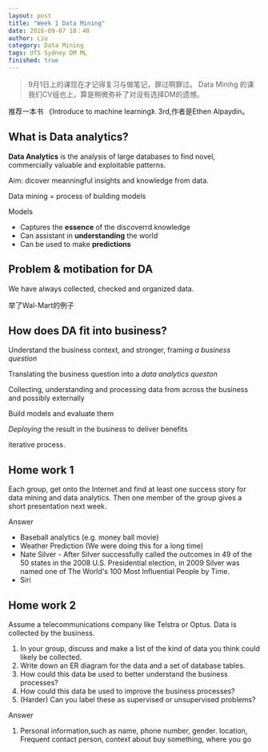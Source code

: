 ```yaml
---
layout: post
title: "Week 1 Data Mining"
date: 2016-09-07 18：40
author: Liu
category: Data Mining
tags: UTS Sydney DM ML
finished: true
---
```


> 9月1日上的课现在才记得复习与做笔记，罪过啊罪过。
Data Minihg 的课我们CV组也上，算是稍微弥补了对没有选择DM的遗憾。


推荐一本书 《Introduce to machine learning》. 3rd,作者是Ethen Alpaydin。

## What is Data analytics?

__Data Analytics__ is the analysis of large databases to find novel, commercially valuable and exploitable patterns.

Aim: dicover meanningful insights and knowledge from data.

Data mining = process of building models

Models

  - Captures the __essence__ of the discoverrd knowledge
  - Can assistant in __understanding__ the world
  - Can be used to make __predictions__

## Problem & motibation for DA

We have always collected, checked and organized data.

举了Wal-Mart的例子

## How does DA fit into business?

Understand the business context, and stronger, framing _a business question_

Translating the business question into a _data analytics queston_

Collecting, understanding and processing data from across the business and possibly externally

Build models and evaluate them

_Deploying_ the result in the business to deliver benefits

iterative process.

## Home work 1

Each group, get onto the Internet and find at least one success story for data mining and data analytics. Then one member of the group gives a short presentation next week.


Answer

   - Baseball analytics (e.g. money ball movie)
   - Weather Prediction (We were doing this for a long time)
   - Nate Silver - After Silver successfully called the outcomes in 49 of the 50 states in the 2008 U.S. Presidential election, in 2009 Silver was named one of The World's 100 Most Influential People by Time.
   - Siri

## Home work 2

Assume a telecommunications company like Telstra or Optus. Data is collected by the business.

 1. In your group, discuss and make a list of the kind of data you think could likely be collected.
 2. Write down an ER diagram for the data and a set of database tables.
 3. How could this data be used to better understand the business processes?
 4. How could this data be used to improve the business processes?
 5. (Harder) Can you label these as supervised or unsupervised problems?


Answer

 1. Personal information,such as name, phone number, gender. location, Frequent contact person, context about buy something, where you go
